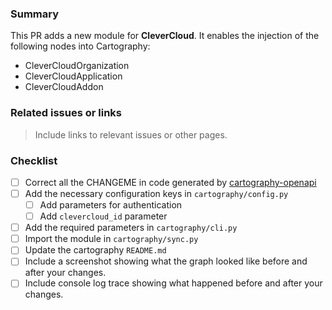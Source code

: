 ### Summary

This PR adds a new module for **CleverCloud**. It enables the injection of the following nodes into Cartography:
- CleverCloudOrganization
- CleverCloudApplication
- CleverCloudAddon


### Related issues or links
> Include links to relevant issues or other pages.


### Checklist
- [ ] Correct all the CHANGEME in code generated by [cartography-openapi](https://github.com/jychp/cartography-openapi)
- [ ] Add the necessary configuration keys in `cartography/config.py`
    - [ ] Add parameters for authentication
    - [ ] Add `clevercloud_id` parameter
- [ ] Add the required parameters in `cartography/cli.py`
- [ ] Import the module in `cartography/sync.py`
- [ ] Update the cartography `README.md`
- [ ] Include a screenshot showing what the graph looked like before and after your changes.
- [ ] Include console log trace showing what happened before and after your changes.